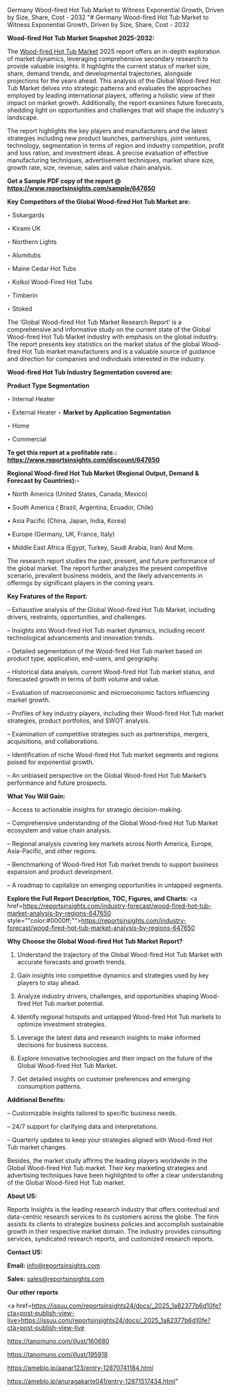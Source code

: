 Germany Wood-fired Hot Tub Market to Witness Exponential Growth, Driven by Size, Share, Cost - 2032
"# Germany Wood-fired Hot Tub Market to Witness Exponential Growth, Driven by Size, Share, Cost - 2032

<strong>Wood-fired Hot Tub Market Snapshot 2025-2032:</strong>

The <a href=https://www.reportsinsights.com/sample/647650>Wood-fired Hot Tub Market</a> 2025 report offers an in-depth exploration of market dynamics, leveraging comprehensive secondary research to provide valuable insights. It highlights the current status of market size, share, demand trends, and developmental trajectories, alongside projections for the years ahead. This analysis of the Global Wood-fired Hot Tub Market delves into strategic patterns and evaluates the approaches employed by leading international players, offering a holistic view of their impact on market growth. Additionally, the report examines future forecasts, shedding light on opportunities and challenges that will shape the industry's landscape.

The report highlights the key players and manufacturers and the latest strategies including new product launches, partnerships, joint ventures, technology, segmentation in terms of region and industry competition, profit and loss ration, and investment ideas. A precise evaluation of effective manufacturing techniques, advertisement techniques, market share size, growth rate, size, revenue, sales and value chain analysis.

<strong>Get a Sample PDF copy of the report @ <a href=https://www.reportsinsights.com/sample/647650 style=color:#0000ff;>https://www.reportsinsights.com/sample/647650</a></strong>

<strong>Key Competitors of the Global Wood-fired Hot Tub Market are:</strong>

‣ Sskargards

‣ Kirami UK

‣ Northern Lights

‣ Alumitubs

‣ Maine Cedar Hot Tubs

‣ Kolkol Wood-Fired Hot Tubs

‣ Timberin

‣ Stoked

The ‘Global Wood-fired Hot Tub Market Research Report’ is a comprehensive and informative study on the current state of the Global Wood-fired Hot Tub Market industry with emphasis on the global industry. The report presents key statistics on the market status of the global Wood-fired Hot Tub market manufacturers and is a valuable source of guidance and direction for companies and individuals interested in the industry.

<strong>Wood-fired Hot Tub Industry Segmentation covered are:</strong>

<strong>Product Type Segmentation</strong>

‣ Internal Heater

‣ External Heater
‣ 
<strong>Market by Application Segmentation</strong>

‣ Home

‣ Commercial

<strong>To get this report at a profitable rate.: <a href=https://www.reportsinsights.com/discount/647650 style=color:#0000ff;>https://www.reportsinsights.com/discount/647650</a></strong>

<strong>Regional Wood-fired Hot Tub Market (Regional Output, Demand &amp; Forecast by Countries):-</strong>

• North America (United States, Canada, Mexico)

• South America ( Brazil, Argentina, Ecuador, Chile)

• Asia Pacific (China, Japan, India, Korea)

• Europe (Germany, UK, France, Italy)

• Middle East Africa (Egypt, Turkey, Saudi Arabia, Iran) And More.

The research report studies the past, present, and future performance of the global market. The report further analyzes the present competitive scenario, prevalent business models, and the likely advancements in offerings by significant players in the coming years.

<strong>Key Features of the Report:</strong>

– Exhaustive analysis of the Global Wood-fired Hot Tub Market, including drivers, restraints, opportunities, and challenges.

– Insights into Wood-fired Hot Tub market dynamics, including recent technological advancements and innovation trends.

– Detailed segmentation of the Wood-fired Hot Tub market based on product type, application, end-users, and geography.

– Historical data analysis, current Wood-fired Hot Tub market status, and forecasted growth in terms of both volume and value.

– Evaluation of macroeconomic and microeconomic factors influencing market growth.

– Profiles of key industry players, including their Wood-fired Hot Tub market strategies, product portfolios, and SWOT analysis.

– Examination of competitive strategies such as partnerships, mergers, acquisitions, and collaborations.

– Identification of niche Wood-fired Hot Tub market segments and regions poised for exponential growth.

– An unbiased perspective on the Global Wood-fired Hot Tub Market’s performance and future prospects.

<strong>What You Will Gain:</strong>

– Access to actionable insights for strategic decision-making.

– Comprehensive understanding of the Global Wood-fired Hot Tub Market ecosystem and value chain analysis.

– Regional analysis covering key markets across North America, Europe, Asia-Pacific, and other regions.

– Benchmarking of Wood-fired Hot Tub market trends to support business expansion and product development.

– A roadmap to capitalize on emerging opportunities in untapped segments.

<strong>Explore the Full Report Description, TOC, Figures, and Charts:</strong>
<a href=https://reportsinsights.com/industry-forecast/wood-fired-hot-tub-market-analysis-by-regions-647650 style=""color:#0000ff;"">https://reportsinsights.com/industry-forecast/wood-fired-hot-tub-market-analysis-by-regions-647650</a>

<strong>Why Choose the Global Wood-fired Hot Tub Market Report?</strong>

1. Understand the trajectory of the Global Wood-fired Hot Tub Market with accurate forecasts and growth trends.

2. Gain insights into competitive dynamics and strategies used by key players to stay ahead.

3. Analyze industry drivers, challenges, and opportunities shaping Wood-fired Hot Tub market potential.

4. Identify regional hotspots and untapped Wood-fired Hot Tub markets to optimize investment strategies.

5. Leverage the latest data and research insights to make informed decisions for business success.

6. Explore innovative technologies and their impact on the future of the Global Wood-fired Hot Tub Market.

7. Get detailed insights on customer preferences and emerging consumption patterns.

<strong>Additional Benefits:</strong>

– Customizable insights tailored to specific business needs.

– 24/7 support for clarifying data and interpretations.

– Quarterly updates to keep your strategies aligned with Wood-fired Hot Tub market changes.

Besides, the market study affirms the leading players worldwide in the Global Wood-fired Hot Tub market. Their key marketing strategies and advertising techniques have been highlighted to offer a clear understanding of the Global Wood-fired Hot Tub market.

<strong><strong>About US</strong>:</strong>

Reports Insights is the leading research industry that offers contextual and data-centric research services to its customers across the globe. The firm assists its clients to strategize business policies and accomplish sustainable growth in their respective market domain. The industry provides consulting services, syndicated research reports, and customized research reports.

<strong>Contact US:</strong>

<p class=><b>Email:</b> <a href=mailto:info@reportsinsights.com>info@reportsinsights.com</a></p>
<p class=><b>Sales:</b> <a href=mailto:sales@reportsinsights.com>sales@reportsinsights.com</a></p>

<strong>Our other reports</strong>

<a href=https://issuu.com/reportsinsights24/docs/_2025_1a82377b6d10fe?cta=post-publish-view-live>https://issuu.com/reportsinsights24/docs/_2025_1a82377b6d10fe?cta=post-publish-view-live</a>

<a href=https://tanomuno.com/illust/160680>https://tanomuno.com/illust/160680</a>

<a href=https://tanomuno.com/illust/195918>https://tanomuno.com/illust/195918</a>

<a href=https://ameblo.jp/aanar123/entry-12870741184.html>https://ameblo.jp/aanar123/entry-12870741184.html</a>

<a href=https://ameblo.jp/anuragakarte041/entry-12871517434.html>https://ameblo.jp/anuragakarte041/entry-12871517434.html</a>"
